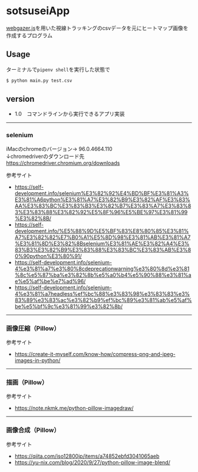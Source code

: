 # sotsuseiApp

[webgazer.js](https://github.com/sawasick/sotsusei)を用いた視線トラッキングのcsvデータを元にヒートマップ画像を作成するプログラム
## Usage
ターミナルで`pipenv shell`を実行した状態で
``` zsh
$ python main.py test.csv
```
## version
- 1.0　コマンドラインから実行できるアプリ実装

---
### selenium
iMacのchromeのバージョン→ 96.0.4664.110  
↓chromedriverのダウンロード先  
https://chromedriver.chromium.org/downloads

参考サイト
- https://self-development.info/selenium%E3%82%92%E4%BD%BF%E3%81%A3%E3%81%A6python%E3%81%A7%E3%82%B9%E3%82%AF%E3%83%AA%E3%83%BC%E3%83%B3%E3%82%B7%E3%83%A7%E3%83%83%E3%83%88%E3%82%92%E5%8F%96%E5%BE%97%E3%81%99%E3%82%8B/
- https://self-development.info/%E5%88%9D%E5%BF%83%E8%80%85%E3%81%A7%E3%82%82%E7%B0%A1%E5%8D%98%E3%81%AB%E3%81%A7%E3%81%8D%E3%82%8Bselenium%E3%81%AE%E3%82%A4%E3%83%B3%E3%82%B9%E3%83%88%E3%83%BC%E3%83%AB%E3%80%90python%E3%80%91/
- https://self-development.info/selenium-4%e3%81%a7%e3%80%8cdeprecationwarning%e3%80%8d%e3%81%8c%e5%87%ba%e3%82%8b%e5%a0%b4%e5%90%88%e3%81%ae%e5%af%be%e7%ad%96/
- https://self-development.info/selenium-4%e3%81%a7headless%ef%bc%88%e3%83%98%e3%83%83%e3%83%89%e3%83%ac%e3%82%b9%ef%bc%89%e3%81%ab%e5%af%be%e5%bf%9c%e3%81%99%e3%82%8b/

---
### 画像圧縮（Pillow）
参考サイト
- https://create-it-myself.com/know-how/compress-png-and-jpeg-images-in-python/

---
### 描画（Pillow）
参考サイト
- https://note.nkmk.me/python-pillow-imagedraw/

---
### 画像合成（Pillow）
参考サイト
- https://qiita.com/iso12800jp/items/a74852ebfd3041065aeb
- https://yu-nix.com/blog/2020/9/27/python-pillow-image-blend/